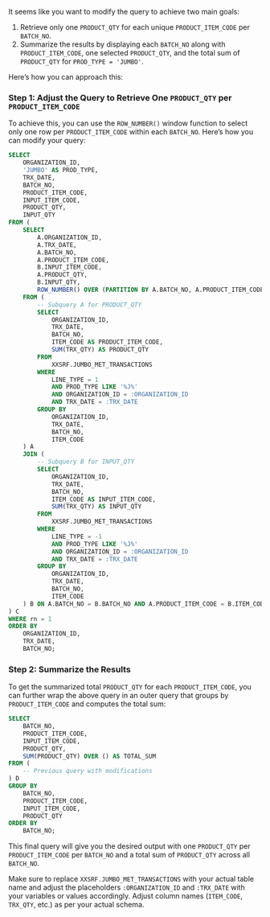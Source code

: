It seems like you want to modify the query to achieve two main goals:

1. Retrieve only one `PRODUCT_QTY` for each unique `PRODUCT_ITEM_CODE` per `BATCH_NO`.
2. Summarize the results by displaying each `BATCH_NO` along with `PRODUCT_ITEM_CODE`, one selected `PRODUCT_QTY`, and the total sum of `PRODUCT_QTY` for `PROD_TYPE = 'JUMBO'`.

Here’s how you can approach this:

### Step 1: Adjust the Query to Retrieve One `PRODUCT_QTY` per `PRODUCT_ITEM_CODE`

To achieve this, you can use the `ROW_NUMBER()` window function to select only one row per `PRODUCT_ITEM_CODE` within each `BATCH_NO`. Here’s how you can modify your query:

```sql
SELECT
    ORGANIZATION_ID,
    'JUMBO' AS PROD_TYPE,
    TRX_DATE,
    BATCH_NO,
    PRODUCT_ITEM_CODE,
    INPUT_ITEM_CODE,
    PRODUCT_QTY,
    INPUT_QTY
FROM (
    SELECT
        A.ORGANIZATION_ID,
        A.TRX_DATE,
        A.BATCH_NO,
        A.PRODUCT_ITEM_CODE,
        B.INPUT_ITEM_CODE,
        A.PRODUCT_QTY,
        B.INPUT_QTY,
        ROW_NUMBER() OVER (PARTITION BY A.BATCH_NO, A.PRODUCT_ITEM_CODE ORDER BY A.TRX_DATE) AS rn
    FROM (
        -- Subquery A for PRODUCT_QTY
        SELECT
            ORGANIZATION_ID,
            TRX_DATE,
            BATCH_NO,
            ITEM_CODE AS PRODUCT_ITEM_CODE,
            SUM(TRX_QTY) AS PRODUCT_QTY
        FROM
            XXSRF.JUMBO_MET_TRANSACTIONS
        WHERE
            LINE_TYPE = 1
            AND PROD_TYPE LIKE '%J%'
            AND ORGANIZATION_ID = :ORGANIZATION_ID
            AND TRX_DATE = :TRX_DATE
        GROUP BY
            ORGANIZATION_ID,
            TRX_DATE,
            BATCH_NO,
            ITEM_CODE
    ) A
    JOIN (
        -- Subquery B for INPUT_QTY
        SELECT
            ORGANIZATION_ID,
            TRX_DATE,
            BATCH_NO,
            ITEM_CODE AS INPUT_ITEM_CODE,
            SUM(TRX_QTY) AS INPUT_QTY
        FROM
            XXSRF.JUMBO_MET_TRANSACTIONS
        WHERE
            LINE_TYPE = -1
            AND PROD_TYPE LIKE '%J%'
            AND ORGANIZATION_ID = :ORGANIZATION_ID
            AND TRX_DATE = :TRX_DATE
        GROUP BY
            ORGANIZATION_ID,
            TRX_DATE,
            BATCH_NO,
            ITEM_CODE
    ) B ON A.BATCH_NO = B.BATCH_NO AND A.PRODUCT_ITEM_CODE = B.ITEM_CODE
) C
WHERE rn = 1
ORDER BY
    ORGANIZATION_ID,
    TRX_DATE,
    BATCH_NO;
```

### Step 2: Summarize the Results

To get the summarized total `PRODUCT_QTY` for each `PRODUCT_ITEM_CODE`, you can further wrap the above query in an outer query that groups by `PRODUCT_ITEM_CODE` and computes the total sum:

```sql
SELECT
    BATCH_NO,
    PRODUCT_ITEM_CODE,
    INPUT_ITEM_CODE,
    PRODUCT_QTY,
    SUM(PRODUCT_QTY) OVER () AS TOTAL_SUM
FROM (
    -- Previous query with modifications
) D
GROUP BY
    BATCH_NO,
    PRODUCT_ITEM_CODE,
    INPUT_ITEM_CODE,
    PRODUCT_QTY
ORDER BY
    BATCH_NO;
```

This final query will give you the desired output with one `PRODUCT_QTY` per `PRODUCT_ITEM_CODE` per `BATCH_NO` and a total sum of `PRODUCT_QTY` across all `BATCH_NO`.

Make sure to replace `XXSRF.JUMBO_MET_TRANSACTIONS` with your actual table name and adjust the placeholders `:ORGANIZATION_ID` and `:TRX_DATE` with your variables or values accordingly. Adjust column names (`ITEM_CODE`, `TRX_QTY`, etc.) as per your actual schema.